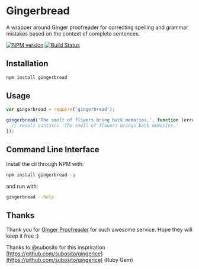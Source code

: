 # Gingerbread

A wrapper around Ginger proofreader for correcting spelling and grammar mistakes based on the context of complete sentences.

[![NPM version](https://badge.fury.io/js/gingerbread.png)](http://badge.fury.io/js/gingerbread)
[![Build Status](https://travis-ci.org/RobinvdVleuten/gingerbread.png?branch=master)](https://travis-ci.org/RobinvdVleuten/gingerbread)

## Installation

```bash
npm install gingerbread
```

## Usage

```javascript
var gingerbread = require('gingerbread');

gingerbread('The smelt of fliwers bring back memories.', function (error, text, result, corrections) {
  // result contains 'The smell of flowers brings back memories.'
});
```

## Command Line Interface

Install the cli through NPM with:

```bash
npm install gingerbread -g
```

and run with:

```bash
gingerbread --help
```

## Thanks

Thank you for [Ginger Proofreader](http://www.gingersoftware.com/) for such awesome service. Hope they will keep it free :)

Thanks to @subosito for this inspriration [https://github.com/subosito/gingerice](https://github.com/subosito/gingerice) (Ruby Gem)
